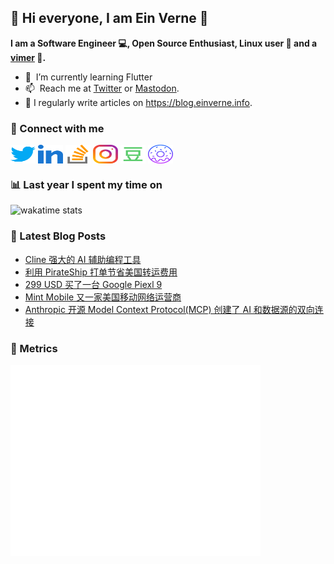 ## 👋 Hi everyone, I am Ein Verne 👋

**I am a Software Engineer 💻, Open Source Enthusiast, Linux user :penguin: and a [vimer](https://github.com/einverne/dotfiles) :man:.**

- 🌱 &nbsp;I’m currently learning Flutter
- 📫 &nbsp;Reach me at [Twitter](https://twitter.com/einverne) or <a rel="me" href="https://m.einverne.info/@einverne">Mastodon</a>.
- 📝 I regularly write articles on <https://blog.einverne.info>.


### 🔗 Connect with me
<a href="https://twitter.com/einverne" target="_blank"><img align="center" src="images/twitter.svg" alt="twitter einverne" height="30" width="40" /></a>
<a href="https://linkedin.com/in/einverne" target="_blank"><img align="center" src="images/linked-in-alt.svg" alt="linkedin einverne" height="30" width="40" /></a>
<a href="https://stackoverflow.com/users/1820217/einverne" target="_blank"><img align="center" src="images/stack-overflow.svg" alt="stackoverflow einverne" height="30" width="40" /></a>
<a href="https://instagram.com/einverne" target="_blank"><img align="center" src="images/instagram.svg" alt="instagram einverne" height="30" width="40" /></a>
<a href="https://www.douban.com/people/einverne" target="_blank"><img align="center" src="images/douban.svg" alt="douban einverne" height="30" width="40" /></a>
<a href="https://homer.einverne.info" target="_blank"><img align="center" src="images/homer.svg" alt="einverne online services" height="30" width="40" /></a>

### 📊 Last year I spent my time on

![wakatime stats](https://github-readme-stats.vercel.app/api/wakatime?username=einverne&api_domain=wakapi.einverne.info&hide_title=true&hide_border=true&langs_count=18&bg_color=00000000&text_color=777&layout=compact)

### 📕 Latest Blog Posts
<!-- BLOG-POST-LIST:START -->
- [Cline 强大的 AI 辅助编程工具](https://blog.einverne.info/post/2025/01/cline-ai-programming-cli.html)
- [利用 PirateShip 打单节省美国转运费用](https://blog.einverne.info/post/2024/12/pirateship.html)
- [299 USD 买了一台 Google Piexl 9](https://blog.einverne.info/post/2024/12/299-usd-google-pixel-9.html)
- [Mint Mobile 又一家美国移动网络运营商](https://blog.einverne.info/post/2024/12/mint-mobile.html)
- [Anthropic 开源 Model Context Protocol&lpar;MCP&rpar; 创建了 AI 和数据源的双向连接](https://blog.einverne.info/post/2024/12/anthropic-model-context-protocol.html)
<!-- BLOG-POST-LIST:END -->

### 👻 Metrics
<img align="left" src="/metrics.base.svg" alt="Metrics" width="400">
